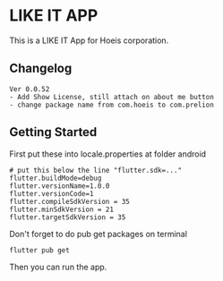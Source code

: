 # LIKE IT APP

This is a LIKE IT App for Hoeis corporation.

## Changelog

```text
Ver 0.0.52
- Add Show License, still attach on about me button
- change package name from com.hoeis to com.prelion
```

## Getting Started

First put these into locale.properties at folder android

```text
# put this below the line "flutter.sdk=..."
flutter.buildMode=debug
flutter.versionName=1.0.0
flutter.versionCode=1
flutter.compileSdkVersion = 35
flutter.minSdkVersion = 21
flutter.targetSdkVersion = 35
```

Don't forget to do pub get packages on terminal

```shell
flutter pub get
```

Then you can run the app.
